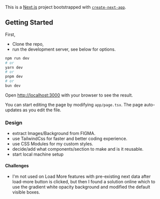 This is a [Next.js](https://nextjs.org/) project bootstrapped with [`create-next-app`](https://github.com/vercel/next.js/tree/canary/packages/create-next-app).

## Getting Started

First,

-  Clone the repo,
-  run the development server, see below for options.

```bash
npm run dev
# or
yarn dev
# or
pnpm dev
# or
bun dev
```

Open [http://localhost:3000](http://localhost:3000) with your browser to see the result.

You can start editing the page by modifying `app/page.tsx`. The page auto-updates as you edit the file.

### Design

-  extract Images/Background from FIGMA.
-  use TailwindCss for faster and better coding experience.
-  use CSS Modules for my custom styles.
-  decide/add what components/section to make and is it reusable.
-  start local machine setup

#### Challenges

-  I'm not used on Load More features with pre-existing next data after load-more button is clicked, but then I found a solution online which to use the gradient white opacity background and modified the default visible boxes.
